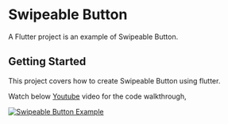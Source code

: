 # Swipeable Button

A Flutter project is an example of Swipeable Button.

## Getting Started

This project covers how to create Swipeable Button using flutter. 

Watch below [Youtube](https://www.youtube.com/watch?v=SMIrms0jV9w) video for the code walkthrough,

[![Swipeable Button Example](https://img.youtube.com/vi/SMIrms0jV9w/0.jpg)](https://www.youtube.com/watch?v=SMIrms0jV9w)
